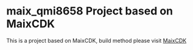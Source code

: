 maix_qmi8658 Project based on MaixCDK
====





This is a project based on MaixCDK, build method please visit [MaixCDK](https://github.com/sipeed/MaixCDK)

